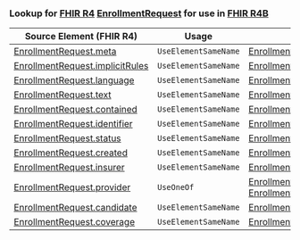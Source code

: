 ### Lookup for [FHIR R4](https://hl7.org/fhir/R4/) [EnrollmentRequest](https://hl7.org/fhir/R4/EnrollmentRequest.html) for use in [FHIR R4B](https://hl7.org/fhir/R4B/)

| Source Element (FHIR R4) | Usage | Target |
| -------------- | ----- | ------ |
| [EnrollmentRequest.meta](https://hl7.org/fhir/R4/EnrollmentRequest.html#resource) | `UseElementSameName` | [EnrollmentRequest.meta](https://hl7.org/fhir/R4B/EnrollmentRequest.html#resource) |
| [EnrollmentRequest.implicitRules](https://hl7.org/fhir/R4/EnrollmentRequest.html#resource) | `UseElementSameName` | [EnrollmentRequest.implicitRules](https://hl7.org/fhir/R4B/EnrollmentRequest.html#resource) |
| [EnrollmentRequest.language](https://hl7.org/fhir/R4/EnrollmentRequest.html#resource) | `UseElementSameName` | [EnrollmentRequest.language](https://hl7.org/fhir/R4B/EnrollmentRequest.html#resource) |
| [EnrollmentRequest.text](https://hl7.org/fhir/R4/EnrollmentRequest.html#resource) | `UseElementSameName` | [EnrollmentRequest.text](https://hl7.org/fhir/R4B/EnrollmentRequest.html#resource) |
| [EnrollmentRequest.contained](https://hl7.org/fhir/R4/EnrollmentRequest.html#resource) | `UseElementSameName` | [EnrollmentRequest.contained](https://hl7.org/fhir/R4B/EnrollmentRequest.html#resource) |
| [EnrollmentRequest.identifier](https://hl7.org/fhir/R4/EnrollmentRequest.html#resource) | `UseElementSameName` | [EnrollmentRequest.identifier](https://hl7.org/fhir/R4B/EnrollmentRequest.html#resource) |
| [EnrollmentRequest.status](https://hl7.org/fhir/R4/EnrollmentRequest.html#resource) | `UseElementSameName` | [EnrollmentRequest.status](https://hl7.org/fhir/R4B/EnrollmentRequest.html#resource) |
| [EnrollmentRequest.created](https://hl7.org/fhir/R4/EnrollmentRequest.html#resource) | `UseElementSameName` | [EnrollmentRequest.created](https://hl7.org/fhir/R4B/EnrollmentRequest.html#resource) |
| [EnrollmentRequest.insurer](https://hl7.org/fhir/R4/EnrollmentRequest.html#resource) | `UseElementSameName` | [EnrollmentRequest.insurer](https://hl7.org/fhir/R4B/EnrollmentRequest.html#resource) |
| [EnrollmentRequest.provider](https://hl7.org/fhir/R4/EnrollmentRequest.html#resource) | `UseOneOf` | [EnrollmentRequest.provider](https://hl7.org/fhir/R4B/EnrollmentRequest.html#resource)<br />[EnrollmentRequest.provider](https://hl7.org/fhir/R4B/EnrollmentRequest.html#resource) |
| [EnrollmentRequest.candidate](https://hl7.org/fhir/R4/EnrollmentRequest.html#resource) | `UseElementSameName` | [EnrollmentRequest.candidate](https://hl7.org/fhir/R4B/EnrollmentRequest.html#resource) |
| [EnrollmentRequest.coverage](https://hl7.org/fhir/R4/EnrollmentRequest.html#resource) | `UseElementSameName` | [EnrollmentRequest.coverage](https://hl7.org/fhir/R4B/EnrollmentRequest.html#resource) |
